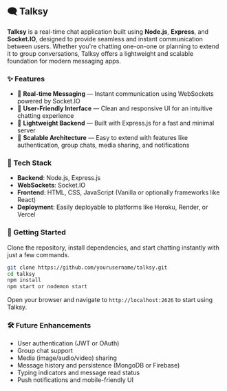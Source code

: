## 🗨️ Talksy

**Talksy** is a real-time chat application built using **Node.js**, **Express**, and **Socket.IO**, designed to provide seamless and instant communication between users. Whether you're chatting one-on-one or planning to extend it to group conversations, Talksy offers a lightweight and scalable foundation for modern messaging apps.

### ✨ Features

* 🔹 **Real-time Messaging** — Instant communication using WebSockets powered by Socket.IO
* 🔹 **User-Friendly Interface** — Clean and responsive UI for an intuitive chatting experience
* 🔹 **Lightweight Backend** — Built with Express.js for a fast and minimal server
* 🔹 **Scalable Architecture** — Easy to extend with features like authentication, group chats, media sharing, and notifications

### 🧱 Tech Stack

* **Backend**: Node.js, Express.js
* **WebSockets**: Socket.IO
* **Frontend**: HTML, CSS, JavaScript (Vanilla or optionally frameworks like React)
* **Deployment**: Easily deployable to platforms like Heroku, Render, or Vercel

### 🚀 Getting Started

Clone the repository, install dependencies, and start chatting instantly with just a few commands.

```bash
git clone https://github.com/yourusername/talksy.git
cd talksy
npm install
npm start or nodemon start
```

Open your browser and navigate to `http://localhost:2626` to start using Talksy.

### 🛠️ Future Enhancements

* User authentication (JWT or OAuth)
* Group chat support
* Media (image/audio/video) sharing
* Message history and persistence (MongoDB or Firebase)
* Typing indicators and message read status
* Push notifications and mobile-friendly UI
